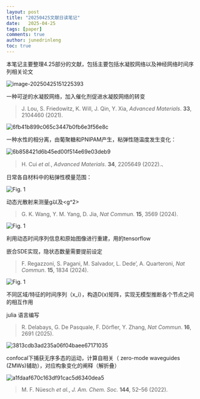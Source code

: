 ```yaml
---
layout: post
title: "20250425文献日读笔记"
date:   2025-04-25
tags: [paper]
comments: true
author: junedrinleng
toc: true
---
```


本笔记主要整理4.25部分的文献，包括主要包括水凝胶网络以及神经网络时间序列相关论文

<!-- more -->




![image-20250425151225393](https://raw.githubusercontent.com/JuneDrinleng/JuneDrinleng.github.io/main/img/2025-04-25-paper_report_1/image-20250425151225393.png)

一种可逆的水凝胶网络，加入催化剂促进水凝胶网络的转变

> J. Lou, S. Friedowitz, K. Will, J. Qin, Y. Xia, *Advanced Materials*. **33**, 2104460 (2021).

![6fb41b899c065c3447b0fb6e3f56e8c](https://raw.githubusercontent.com/JuneDrinleng/JuneDrinleng.github.io/main/img/2025-04-25-paper_report_1/6fb41b899c065c3447b0fb6e3f56e8c.png)

一种水性的相分离，由葡聚糖和PNIPAM产生，粘弹性随温度发生变化：

![6b858421d6b45ed00f514e69e03deb9](https://raw.githubusercontent.com/JuneDrinleng/JuneDrinleng.github.io/main/img/2025-04-25-paper_report_1/6b858421d6b45ed00f514e69e03deb9.png)

> H. Cui *et al.*, *Advanced Materials*. **34**, 2205649 (2022).、

日常各自材料中的粘弹性模量范围：

![Fig. 1](https://raw.githubusercontent.com/JuneDrinleng/JuneDrinleng.github.io/main/img/2025-04-25-paper_report_1/41467_2024_47969_Fig1_HTML.png)

动态光散射来测量g以及<g^2>

> G. K. Wang, Y. M. Yang, D. Jia, *Nat Commun*. **15**, 3569 (2024).

![Fig. 1](https://raw.githubusercontent.com/JuneDrinleng/JuneDrinleng.github.io/main/img/2025-04-25-paper_report_1/41467_2024_45323_Fig1_HTML.png)

利用动态时间序列信息和原始图像进行重建，用的tensorflow

嵌合SDE实现，隐状态数量需要提前设定

> F. Regazzoni, S. Pagani, M. Salvador, L. Dede’, A. Quarteroni, *Nat Commun*. **15**, 1834 (2024).

![Fig. 1](https://raw.githubusercontent.com/JuneDrinleng/JuneDrinleng.github.io/main/img/2025-04-25-paper_report_1/41467_2025_57664_Fig1_HTML.png)

不同区域/特征的时间序列（x_i），构造D(x)矩阵，实现无模型推断各个节点之间的相互作用

julia 语言编写

> R. Delabays, G. De Pasquale, F. Dörfler, Y. Zhang, *Nat Commun*. **16**, 2691 (2025).



![3813cdb3ad235a06f04baee67171035](https://raw.githubusercontent.com/JuneDrinleng/JuneDrinleng.github.io/main/img/2025-04-25-paper_report_1/3813cdb3ad235a06f04baee67171035.png)

confocal下捕获无序多态的运动，计算自相关（ zero-mode waveguides (ZMWs)辅助），对应构象变化的阐释（解折叠）

![a1fdaaf670c163df91cac5d6340dea5](https://raw.githubusercontent.com/JuneDrinleng/JuneDrinleng.github.io/main/img/2025-04-25-paper_report_1/a1fdaaf670c163df91cac5d6340dea5.png)

> M. F. Nüesch *et al.*, *J. Am. Chem. Soc.* **144**, 52–56 (2022).
